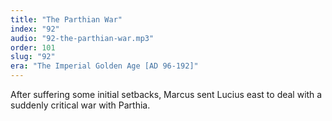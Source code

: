 ```yaml
---
title: "The Parthian War"
index: "92"
audio: "92-the-parthian-war.mp3"
order: 101
slug: "92"
era: "The Imperial Golden Age [AD 96-192]"
---
```


After suffering some initial setbacks, Marcus sent Lucius east to deal with a suddenly critical war with Parthia.


